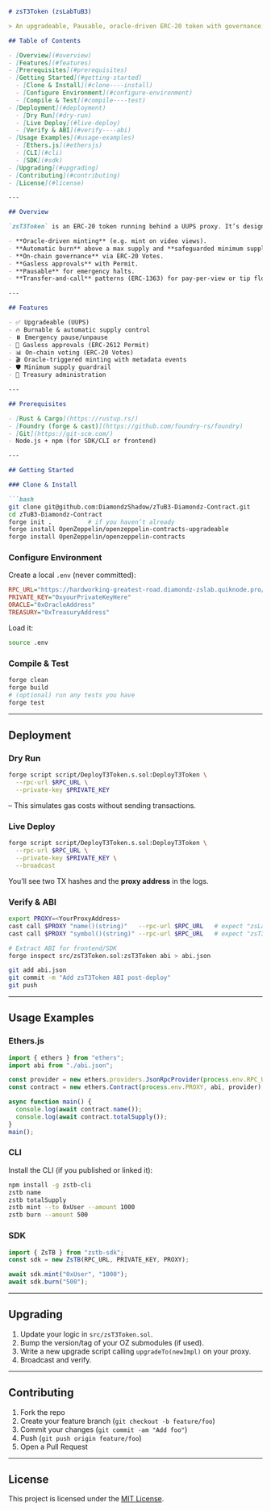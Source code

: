 
````markdown
# zsT3Token (zsLabTuB3)

> An upgradeable, Pausable, oracle-driven ERC-20 token with governance, gasless permits, voting, and burn mechanics—ideal for media/tokenized content ecosystems.

## Table of Contents

- [Overview](#overview)  
- [Features](#features)  
- [Prerequisites](#prerequisites)  
- [Getting Started](#getting-started)  
  - [Clone & Install](#clone----install)  
  - [Configure Environment](#configure-environment)  
  - [Compile & Test](#compile----test)  
- [Deployment](#deployment)  
  - [Dry Run](#dry-run)  
  - [Live Deploy](#live-deploy)  
  - [Verify & ABI](#verify----abi)  
- [Usage Examples](#usage-examples)  
  - [Ethers.js](#ethersjs)  
  - [CLI](#cli)  
  - [SDK](#sdk)  
- [Upgrading](#upgrading)  
- [Contributing](#contributing)  
- [License](#license)

---

## Overview

`zsT3Token` is an ERC-20 token running behind a UUPS proxy. It’s designed for on-chain media ecosystems where:

- **Oracle-driven minting** (e.g. mint on video views).  
- **Automatic burn** above a max supply and **safeguarded minimum supply**.  
- **On-chain governance** via ERC-20 Votes.  
- **Gasless approvals** with Permit.  
- **Pausable** for emergency halts.  
- **Transfer-and-call** patterns (ERC-1363) for pay-per-view or tip flows.  

---

## Features

- ✅ Upgradeable (UUPS)  
- 🔥 Burnable & automatic supply control  
- ⏸️ Emergency pause/unpause  
- 📜 Gasless approvals (ERC-2612 Permit)  
- 📊 On-chain voting (ERC-20 Votes)  
- 🎬 Oracle-triggered minting with metadata events  
- 🛡️ Minimum supply guardrail  
- 🏦 Treasury administration  

---

## Prerequisites

- [Rust & Cargo](https://rustup.rs/)  
- [Foundry (forge & cast)](https://github.com/foundry-rs/foundry)  
- [Git](https://git-scm.com/)  
- Node.js + npm (for SDK/CLI or frontend)  

---

## Getting Started

### Clone & Install

```bash
git clone git@github.com:DiamondzShadow/zTuB3-Diamondz-Contract.git
cd zTuB3-Diamondz-Contract
forge init .          # if you haven’t already
forge install OpenZeppelin/openzeppelin-contracts-upgradeable
forge install OpenZeppelin/openzeppelin-contracts
````

### Configure Environment

Create a local `.env` (never committed):

```ini
RPC_URL="https://hardworking-greatest-road.diamondz-zslab.quiknode.pro/"
PRIVATE_KEY="0xyourPrivateKeyHere"
ORACLE="0xOracleAddress"
TREASURY="0xTreasuryAddress"
```

Load it:

```bash
source .env
```

### Compile & Test

```bash
forge clean
forge build
# (optional) run any tests you have
forge test
```

---

## Deployment

### Dry Run

```bash
forge script script/DeployT3Token.s.sol:DeployT3Token \
  --rpc-url $RPC_URL \
  --private-key $PRIVATE_KEY
```

– This simulates gas costs without sending transactions.

### Live Deploy

```bash
forge script script/DeployT3Token.s.sol:DeployT3Token \
  --rpc-url $RPC_URL \
  --private-key $PRIVATE_KEY \
  --broadcast
```

You’ll see two TX hashes and the **proxy address** in the logs.

### Verify & ABI

```bash
export PROXY=<YourProxyAddress>
cast call $PROXY "name()(string)"   --rpc-url $RPC_URL   # expect "zsLabTuB3"
cast call $PROXY "symbol()(string)" --rpc-url $RPC_URL   # expect "zsT3"

# Extract ABI for frontend/SDK
forge inspect src/zsT3Token.sol:zsT3Token abi > abi.json

git add abi.json
git commit -m "Add zsT3Token ABI post-deploy"
git push
```

---

## Usage Examples

### Ethers.js

```ts
import { ethers } from "ethers";
import abi from "./abi.json";

const provider = new ethers.providers.JsonRpcProvider(process.env.RPC_URL);
const contract = new ethers.Contract(process.env.PROXY, abi, provider);

async function main() {
  console.log(await contract.name());
  console.log(await contract.totalSupply());
}
main();
```

### CLI

Install the CLI (if you published or linked it):

```bash
npm install -g zstb-cli
zstb name
zstb totalSupply
zstb mint --to 0xUser --amount 1000
zstb burn --amount 500
```

### SDK

```ts
import { ZsTB } from "zstb-sdk";
const sdk = new ZsTB(RPC_URL, PRIVATE_KEY, PROXY);

await sdk.mint("0xUser", "1000");
await sdk.burn("500");
```

---

## Upgrading

1. Update your logic in `src/zsT3Token.sol`.
2. Bump the version/tag of your OZ submodules (if used).
3. Write a new upgrade script calling `upgradeTo(newImpl)` on your proxy.
4. Broadcast and verify.

---

## Contributing

1. Fork the repo
2. Create your feature branch (`git checkout -b feature/foo`)
3. Commit your changes (`git commit -am "Add foo"`)
4. Push (`git push origin feature/foo`)
5. Open a Pull Request

---

## License

This project is licensed under the [MIT License](LICENSE).
